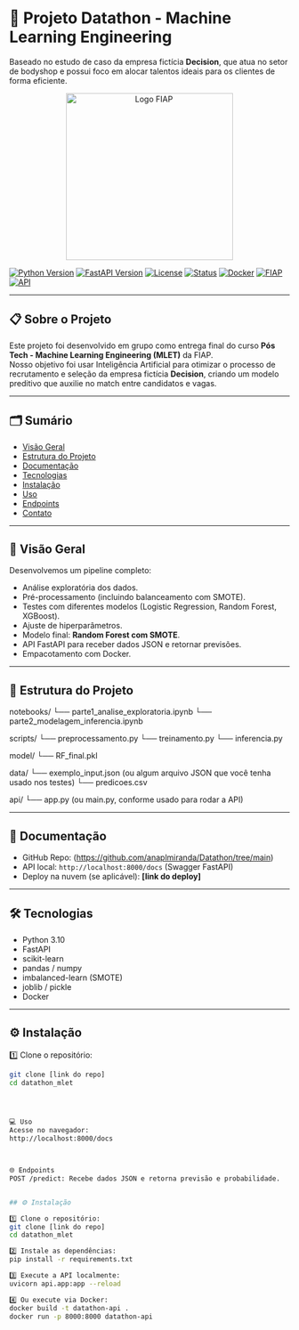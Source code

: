 # 🧠 Projeto Datathon - Machine Learning Engineering

Baseado no estudo de caso da empresa fictícia **Decision**, que atua no setor de bodyshop e possui foco em alocar talentos ideais para os clientes de forma eficiente.

<div align="center">
  <p float="left" align="middle">
    <img src="https://www.fiap.com.br/wp-content/themes/fiap2016/images/sharing/fiap.png" alt="Logo FIAP" width="300"/>
  </p>
</div>

[![Python Version](https://img.shields.io/badge/python-3.10-blue.svg)](https://python.org)
[![FastAPI Version](https://img.shields.io/badge/fastapi-0.110.0-green.svg)](https://fastapi.tiangolo.com/)
[![License](https://img.shields.io/badge/license-MIT-blue.svg)](LICENSE)
[![Status](https://img.shields.io/badge/status-final-orange)](/)
[![Docker](https://img.shields.io/badge/docker-ready-blue)](https://www.docker.com/)
[![FIAP](https://img.shields.io/badge/FIAP-project-red.svg)](https://www.fiap.com.br)
[![API](https://img.shields.io/badge/API-REST-yellow.svg)](/)

---

## 📋 Sobre o Projeto

Este projeto foi desenvolvido em grupo como entrega final do curso **Pós Tech - Machine Learning Engineering (MLET)** da FIAP.  
Nosso objetivo foi usar Inteligência Artificial para otimizar o processo de recrutamento e seleção da empresa fictícia **Decision**, criando um modelo preditivo que auxilie no match entre candidatos e vagas.

---

## 🗂 Sumário

- [Visão Geral](#🎯-visão-geral)
- [Estrutura do Projeto](#📁-estrutura-do-projeto)
- [Documentação](#📄-documentação)
- [Tecnologias](#🛠-tecnologias)
- [Instalação](#⚙️-instalação)
- [Uso](#💻-uso)
- [Endpoints](#🌐-endpoints)
- [Contato](#💬-contato)

---

## 🎯 Visão Geral

Desenvolvemos um pipeline completo:
- Análise exploratória dos dados.
- Pré-processamento (incluindo balanceamento com SMOTE).
- Testes com diferentes modelos (Logistic Regression, Random Forest, XGBoost).
- Ajuste de hiperparâmetros.
- Modelo final: **Random Forest com SMOTE**.
- API FastAPI para receber dados JSON e retornar previsões.
- Empacotamento com Docker.

---

## 📁 Estrutura do Projeto
notebooks/
  └── parte1_analise_exploratoria.ipynb
  └── parte2_modelagem_inferencia.ipynb

scripts/
  └── preprocessamento.py
  └── treinamento.py
  └── inferencia.py

model/
  └── RF_final.pkl

data/
  └── exemplo_input.json  (ou algum arquivo JSON que você tenha usado nos testes)
  └── predicoes.csv

api/
  └── app.py  (ou main.py, conforme usado para rodar a API)



---

## 📄 Documentação

- GitHub Repo: (https://github.com/anaplmiranda/Datathon/tree/main)
- API local: `http://localhost:8000/docs` (Swagger FastAPI)
- Deploy na nuvem (se aplicável): **[link do deploy]**

---

## 🛠 Tecnologias

- Python 3.10
- FastAPI
- scikit-learn
- pandas / numpy
- imbalanced-learn (SMOTE)
- joblib / pickle
- Docker

---

## ⚙️ Instalação

1️⃣ Clone o repositório:
```bash
git clone [link do repo]
cd datathon_mlet




💻 Uso
Acesse no navegador:
http://localhost:8000/docs



🌐 Endpoints
POST /predict: Recebe dados JSON e retorna previsão e probabilidade.


## ⚙️ Instalação

1️⃣ Clone o repositório:
git clone [link do repo]
cd datathon_mlet

2️⃣ Instale as dependências:
pip install -r requirements.txt

3️⃣ Execute a API localmente:
uvicorn api.app:app --reload

4️⃣ Ou execute via Docker:
docker build -t datathon-api .
docker run -p 8000:8000 datathon-api
